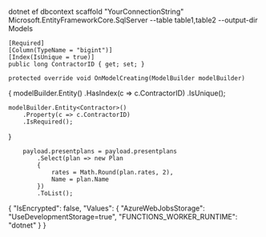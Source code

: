 dotnet ef dbcontext scaffold "YourConnectionString" Microsoft.EntityFrameworkCore.SqlServer --table table1,table2 --output-dir Models


    [Required]
    [Column(TypeName = "bigint")]
    [Index(IsUnique = true)]
    public long ContractorID { get; set; }

    protected override void OnModelCreating(ModelBuilder modelBuilder)
{
    modelBuilder.Entity<Contractor>()
        .HasIndex(c => c.ContractorID)
        .IsUnique();

    modelBuilder.Entity<Contractor>()
        .Property(c => c.ContractorID)
        .IsRequired();
}


        payload.presentplans = payload.presentplans
            .Select(plan => new Plan
            {
                rates = Math.Round(plan.rates, 2),
                Name = plan.Name
            })
            .ToList();




{
    "IsEncrypted": false,
    "Values": {
        "AzureWebJobsStorage": "UseDevelopmentStorage=true",
        "FUNCTIONS_WORKER_RUNTIME": "dotnet"
    }
}

